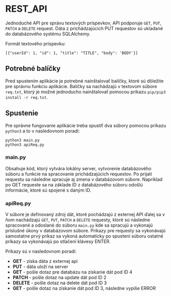 # REST_API
Jednoduché API pre správu textových príspevkov, API podporuje `GET`, `PUT`, `PATCH` a `DELETE` request. Dáta z prichádzajúcich PUT requestov sú ukladané do databázového systému SQLAlchemy.

Formát textového príspevku: 
```
[{"userId": 1, "id": 1, "title": "TITLE", "body": 'BODY'}]
```

## Potrebné balíčky

Pred spustením aplikácie je potrebné nainštalovať balíčky, ktoré sú dôležite pre správnu funkciu aplikácie. Balíčky sa nachádzajú v textovom súbore `req.txt`, ktorý je možné jednoducho nainštalovať pomocou príkazu `pip/pip3 install -r req.txt`.

## Spustenie

Pre správne fungovanie aplikácie treba spustiť dva súbory pomocou príkazu `python3` a to v nasledovnom poradí: 
```
python3 main.py
python3 apiReq.py
```

### main.py
Obsahuje kód, ktorý vytvára lokálny server, vytvorenie databázového súboru a funkcie na spracovanie prichádzajúcich requestov. Po prijatí requestu sa následne spracuje aj zmena v databázovom súbore. Napríklad po GET requeste sa na základe ID z databázového súboru odošlú informácie, ktoré sú spojené s daným ID.  


### apiReq.py
V súbore je definovaný zdroj dát, ktoré pochádzajú z externej API ďalej sa v ňom nachádzajú `GET`, `PUT`, `PATCH` a `DELETE` requesty, ktoré sú následne spracované a odoslané do súboru `main.py` kde sa spracujú a vykonajú príslušné úkony v databázovom súbore. Príkazy pre requesty sa vykonávajú samostatne prvý príkaz sa vykoná automaticky po spustení súboru ostatné príkazy sa vykonávajú po stlačení klávesy ENTER. 

Príkazy sú v nasledovnom poradí:

- **GET** - získa dáta z externej api
- **PUT** - dáta uloží na server
- **GET** - pošle dotaz pre databázu na získanie dát pod ID 4
- **PATCH** - pošle dotaz na update dát pod ID 2
- **DELETE** - pošle dotaz na delete dát pod ID 3
- **GET** - pošle dotaz na získanie dát pod ID 3, následne vypíše ERROR

